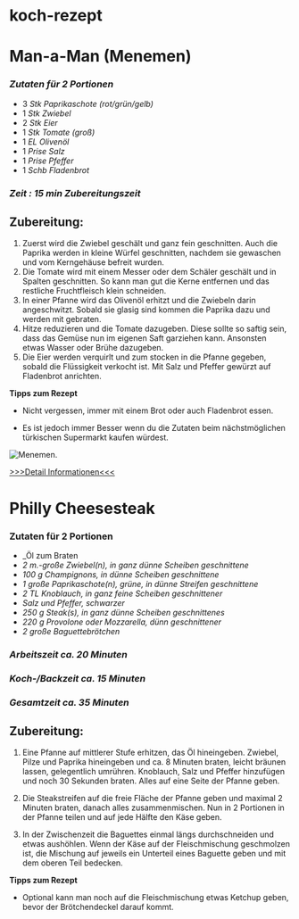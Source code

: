 # koch-rezept

# **Man-a-Man (Menemen)**


### _Zutaten für 2 Portionen_

- 3	_Stk	Paprikaschote (rot/grün/gelb)_
- 1	_Stk	Zwiebel_
- 2	_Stk	Eier_
- 1	_Stk	Tomate (groß)_
- 1	_EL	Olivenöl_
- 1	_Prise	Salz_
- 1	_Prise	Pfeffer_
- 1	_Schb	Fladenbrot_

### _Zeit : 15 min Zubereitungszeit_

## Zubereitung:
1. Zuerst wird die Zwiebel geschält und ganz fein geschnitten. Auch die Paprika werden in kleine Würfel geschnitten, nachdem sie gewaschen und vom Kerngehäuse befreit wurden.
2. Die Tomate wird mit einem Messer oder dem Schäler geschält und in Spalten geschnitten. So kann man gut die Kerne entfernen und das restliche Fruchtfleisch klein schneiden.
3. In einer Pfanne wird das Olivenöl erhitzt und die Zwiebeln darin angeschwitzt. Sobald sie glasig sind kommen die Paprika dazu und werden mit gebraten.
4. Hitze reduzieren und die Tomate dazugeben. Diese sollte so saftig sein, dass das Gemüse nun im eigenen Saft garziehen kann. Ansonsten etwas Wasser oder Brühe dazugeben.
5. Die Eier werden verquirlt und zum stocken in die Pfanne gegeben, sobald die Flüssigkeit verkocht ist. Mit Salz und Pfeffer gewürzt auf Fladenbrot anrichten.

**Tipps zum Rezept**

- Nicht vergessen, immer mit einem Brot oder auch Fladenbrot essen.

- Es ist jedoch immer Besser wenn du die Zutaten beim nächstmöglichen türkischen Supermarkt kaufen würdest.

![Menemen](https://www.eatingwell.com/thmb/_tXGqm7YmBhImKkVD7IH5IGlARA=/1500x0/filters:no_upscale():max_bytes(150000):strip_icc()/Menemen-Turkish-Eggs-v2-1x1-1-a090ffbca76943d49876b093e28432b5.jpg).


[>>>Detail Informationen<<<](https://www.gutekueche.at/tuerkisches-menemen-rezept-11903)


# **Philly Cheesesteak**

### Zutaten für 2 Portionen

- _Öl zum Braten
- _2 m.-große	Zwiebel(n), in ganz dünne Scheiben geschnittene_
- _100 g	Champignons, in dünne Scheiben geschnittene_
- _1 große	Paprikaschote(n), grüne, in dünne Streifen geschnittene_
- _2 TL	Knoblauch, in ganz feine Scheiben geschnittener_
- _Salz und Pfeffer, schwarzer_
- _250 g	Steak(s), in ganz dünne Scheiben geschnittenes_
- _220 g	Provolone oder Mozzarella, dünn geschnittener_
- _2 große	Baguettebrötchen_

### _Arbeitszeit ca. 20 Minuten_ 
### _Koch-/Backzeit ca. 15 Minuten_
### _Gesamtzeit ca. 35 Minuten_

## Zubereitung:

1. Eine Pfanne auf mittlerer Stufe erhitzen, das Öl hineingeben. Zwiebel, Pilze und Paprika hineingeben und ca. 8 Minuten braten, leicht bräunen lassen, gelegentlich umrühren. Knoblauch, Salz und Pfeffer hinzufügen und noch 30 Sekunden braten. Alles auf eine Seite der Pfanne geben.

2. Die Steakstreifen auf die freie Fläche der Pfanne geben und maximal 2 Minuten braten, danach alles zusammenmischen. Nun in 2 Portionen in der Pfanne teilen und auf jede Hälfte den Käse geben.

3. In der Zwischenzeit die Baguettes einmal längs durchschneiden und etwas aushöhlen. Wenn der Käse auf der Fleischmischung geschmolzen ist, die Mischung auf jeweils ein Unterteil eines Baguette geben und mit dem oberen Teil bedecken.

**Tipps zum Rezept**

- Optional kann man noch auf die Fleischmischung etwas Ketchup geben, bevor der Brötchendeckel darauf kommt.